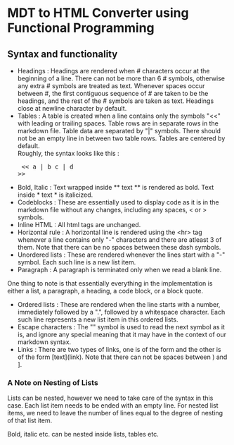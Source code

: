# MDT to HTML Converter using Functional Programming

## Syntax and functionality 

- Headings : Headings are rendered when # characters occur at the beginning of a line. There can not be more than 6 # symbols, otherwise any extra # symbols are treated as text. Whenever spaces occur between #, the first contiguous sequence of # are taken to be the headings, and the rest of the # symbols are taken as text. Headings close at newline character by default. 
- Tables : A table is created when a line contains only the symbols "<<" with leading or trailing spaces. Table rows are in separate rows in the markdown file. Table data are separated by "|" symbols. There should not be an empty line in between two table rows. Tables are centered by default.  
Roughly, the syntax looks like this : 
        <pre> 
        <<
        a | b 
        c | d 
        >>
        </pre>
- Bold, Italic : Text wrapped inside ** text \*\* is rendered as bold. Text inside * text * is italicized. 
- Codeblocks : These are essentially used to display code as it is in the markdown file without any changes, including any spaces, < or > symbols. 
- Inline HTML : All html tags are unchanged. 
- Horizontal rule : A horizontal line is rendered using the \<hr\> tag whenever a line contains only "-" characters and there are atleast 3 of them. Note that there can be no spaces between these dash symbols. 
- Unordered lists : These are rendered whenever the lines start with a "-" symbol. Each such line is a new list item. 
- Paragraph : A paragraph is terminated only when we read a blank line. 

One thing to note is that essentially everything in the implementation is either a list, a paragraph, a heading, a code block, or a block quote. 

- Ordered lists : These are rendered when the line starts with a number, immediately followed by a ".", followed by a whitespace character. Each such line represents a new list item in this ordered lists. 
- Escape characters : The "\" symbol is used to read the next symbol as it is, and ignore any special meaning that it may have in the context of our markdown syntax.  
- Links : There are two types of links, one is of the form <link> and the other is of the form \[text](link). Note that there can not be spaces between ) and ]. 

### A Note on Nesting of Lists
Lists can be nested, however we need to take care of the syntax in this case. Each list item needs to be ended with an empty line. For nested list items, we need to leave the number of lines equal to the degree of nesting of that list item. 

Bold, italic etc. can be nested inside lists, tables etc. 
